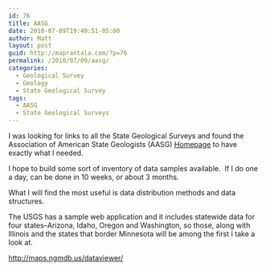 ```yaml
---
id: 76
title: AASG
date: 2010-07-09T19:49:51-05:00
author: Matt
layout: post
guid: http://maprantala.com/?p=76
permalink: /2010/07/09/aasg/
categories:
  - Geological Survey
  - Geology
  - State Geological Survey
tags:
  - AASG
  - State Geological Surveys
---
```

I was looking for links to all the State Geological Surveys and found the Association of American State Geologists (AASG) [Homepage](http://www.stategeologists.org/) to have exactly what I needed.

I hope to build some sort of inventory of data samples available.  If I do one a day, can be done in 10 weeks, or about 3 months.

What I will find the most useful is data distribution methods and data structures.

The USGS has a sample web application and it includes statewide data for four states&#8211;Arizona, Idaho, Oregon and Washington, so those, along with Illinois and the states that border Minnesota will be among the first I take a look at.

<http://maps.ngmdb.us/dataviewer/>